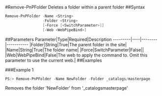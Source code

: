 #Remove-PnPFolder
Deletes a folder within a parent folder
##Syntax
```powershell
Remove-PnPFolder -Name <String>
                 -Folder <String>
                 [-Force [<SwitchParameter>]]
                 [-Web <WebPipeBind>]
```


##Parameters
Parameter|Type|Required|Description
---------|----|--------|-----------
|Folder|String|True|The parent folder in the site|
|Name|String|True|The folder name|
|Force|SwitchParameter|False||
|Web|WebPipeBind|False|The web to apply the command to. Omit this parameter to use the current web.|
##Examples

###Example 1
```powershell
PS:> Remove-PnPFolder -Name NewFolder -Folder _catalogs/masterpage
```
Removes the folder 'NewFolder' from '_catalogsmasterpage'
